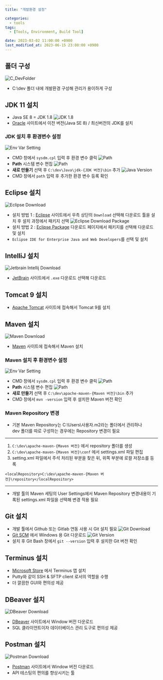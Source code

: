 ```yaml
---
title: "개발환경 설정"

categories: 
  - tools
tags:
  - [Tools, Environment, Build Tool]

date: 2023-03-02 11:00:00 +0900
last_modified_at: 2023-06-15 23:00:00 +0900
---
```


## 폴더 구성
![C_DevFolder](/assets/images/post/tools/C_DevFolder.png)
* C:\dev 폴더 내에 개발환경 구성해 관리가 용이하게 구성

## JDK 11 설치
* Java SE 8 = JDK 1.8
![JDK 1.8](/assets/images/post/tools/oracle_java_se8.png)
* [Oracle](https://www.oracle.com/java/technologies/downloads/) 사이트에서 이전 버전(Java SE 8) / 최신버전의 JDK를 설치

### JDK 설치 후 환경변수 설정
![Env Var Setting](/assets/images/post/tools/env_setting_java.png)
* CMD 창에서 `sysdm.cpl` 입력 후 환경 변수 클릭
![Path](/assets/images/post/tools/env_setting_java.png)
* **Path** 시스템 변수 편집
![Path](/assets/images/post/tools/env_setting_path.png)
* **새로 만들기** 선택 후 `C:\dev\Java\jdk-{JDK 버전}\bin` 추가
![Java Version](/assets/images/post/tools/cmd_java_version.png)
* CMD 창에서 `path` 입력 후 추가한 환경 변수 등록 확인

## Eclipse 설치
![Eclipse Download](/assets/images/post/tools/eclipse_download.png)
* 설치 방법 1 : [Eclipse](https://www.eclipse.org/) 사이트에서 우측 상단의 `Download` 선택해 다운로드 툴을 설치 후 설치 과정에서 패키지 선택
![Eclipse Download Package](/assets/images/post/tools/eclipse_download_package.png)
* 설치 방법 2 : [Eclipse Package](https://www.eclipse.org/downloads/packages/) 다운로드 페이지에서 패키지를 선택해 다운로드 및 설치
* `Eclipse IDE for Enterprise Java and Web Developers`를 선택 및 설치
## IntelliJ 설치
![Jetbrain Intellij Download](/assets/images/post/tools/jetbrain_intellij_download.png)
* [JetBrain](https://www.jetbrains.com/ko-kr/idea/download/#section=windows) 사이트에서 `.exe` 다운로드 선택해 다운로드

## Tomcat 9 설치
* [Apache Tomcat](https://tomcat.apache.org/download-90.cgi) 사이트에 접속해서 Tomcat 9를 설치

## Maven 설치
![Maven Download](/assets/images/post/tools/maven_download.png)
* [Maven](https://maven.apache.org/download.cgi) 사이트에 접속해서 Maven 설치
### Maven 설치 후 환경변수 설정
![Env Var Setting](/assets/images/post/tools/env_setting_java.png)
* CMD 창에서 `sysdm.cpl` 입력 후 환경 변수 클릭
![Path](/assets/images/post/tools/env_setting_java.png)
* **Path** 시스템 변수 편집
![Path](/assets/images/post/tools/env_setting_path.png)
* **새로 만들기** 선택 후 `C:\dev\apache-maven-{Maven 버전}\bin` 추가
* CMD 창에서 `mvn -version` 입력 후 설치한 Maven 버전 확인
### Maven Repository 변경
* 기본 Maven Repository는 C:\Users\사용자\.m2라는 폴더에서 관리하나   
dev 폴더를 따로 구성하는 경우에는 Repository 변경이 필요   
* * *
1. `C:\dev\apache-maven-{Maven 버전}` 에서 repository 폴더를 생성
2. `C:\dev\apache-maven-{Maven 버전}\conf` 에서 settings.xml 파일 편집
3. setting.xml 파일에서 <localRepository> 주석 처리된 부분을 찾은 뒤, 위쪽 부분에 로컬 저장소를 등록
```
<localRepository>C:\dev\apache-maven-{Maven 버전}\repository</localRepository>
```
* * *
* 개발 툴의 Maven 세팅의 User Settings에서 Maven Repository 변경내용이 기록된 settings.xml 파일을 선택해 변경 적용 필요

## Git 설치
* 개발 툴에서 Github 또는 Gitlab 연동 사용 시 Git 설치 필요
![Git Download](/assets/images/post/tools/git_download.png)
* [Git SCM](https://git-scm.com/downloads) 에서 Windows 용 Git 다운로드
![Git Version](/assets/images/post/tools/git_version.png)
* 설치 후 Git Bash 창에서 `git --version` 입력 후 설치한 Git 버전 확인

## Terminus 설치
* [Microsoft Store](https://www.microsoft.com/store/productId/9NK1GDVPX09V) 에서 Terminus 앱 설치
* Putty와 같이 SSH & SFTP client 로서의 역할을 수행
* 더 깔끔한 GUI와 편의성 제공

## DBeaver 설치
![DBeaver Download](/assets/images/post/tools/dbeaver_download.png)
* [DBeaver](https://dbeaver.io/download/) 사이트에서 Window 버전 다운로드
* SQL 클라이언트이자 데이터베이스 관리 도구로 편의성 제공

## Postman 설치
![Postman Download](/assets/images/post/tools/postman_download.png)
* [Postman](https://www.postman.com/downloads/) 사이트에서 Window 버전 다운로드
* API 테스팅의 편의를 향상시키는 툴